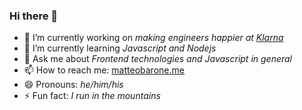 ### Hi there 👋

- 🔭 I’m currently working on _making engineers happier at [Klarna](https://github.com/klarna)_
- 🌱 I’m currently learning _Javascript and Nodejs_
- 💬 Ask me about _Frontend technologies and Javascript in general_
- 📫 How to reach me: [matteobarone.me](https://matteobarone.me)
- 😄 Pronouns: _he/him/his_
- ⚡ Fun fact: _I run in the mountains_
